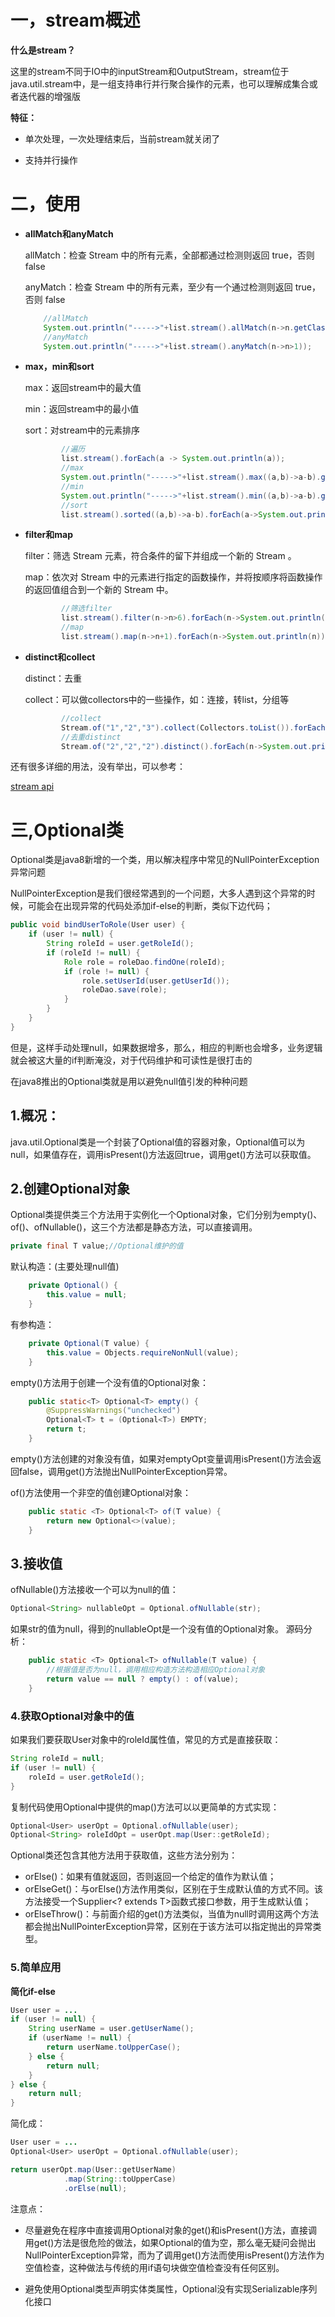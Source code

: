 # 一，stream概述

**什么是stream？**

这里的stream不同于IO中的inputStream和OutputStream，stream位于java.util.stream中，是一组支持串行并行聚合操作的元素，也可以理解成集合或者迭代器的增强版

**特征：**

- 单次处理，一次处理结束后，当前stream就关闭了

- 支持并行操作

# 二，使用

- **allMatch和anyMatch**

    allMatch：检查 Stream 中的所有元素，全部都通过检测则返回 true，否则 false

    anyMatch：检查 Stream 中的所有元素，至少有一个通过检测则返回 true，否则 false 
    
    ```java
        //allMatch
        System.out.println("----->"+list.stream().allMatch(n->n.getClass() == Integer.class));
        //anyMatch
        System.out.println("----->"+list.stream().anyMatch(n->n>1));
    ```
- **max，min和sort**

    max：返回stream中的最大值

    min：返回stream中的最小值

    sort：对stream中的元素排序

    ```java
            //遍历
            list.stream().forEach(a -> System.out.println(a));
            //max
            System.out.println("----->"+list.stream().max((a,b)->a-b).get());
            //min
            System.out.println("----->"+list.stream().min((a,b)->a-b).get());
            //sort
            list.stream().sorted((a,b)->a-b).forEach(a->System.out.println(a));
    ```
- **filter和map**

    filter：筛选 Stream 元素，符合条件的留下并组成一个新的 Stream 。

    map：依次对 Stream 中的元素进行指定的函数操作，并将按顺序将函数操作的返回值组合到一个新的 Stream 中。

    ```java
            //筛选filter
            list.stream().filter(n->n>6).forEach(n->System.out.println(n));
            //map
            list.stream().map(n->n+1).forEach(n->System.out.println(n));
    ```

- **distinct和collect**

    distinct：去重

    collect：可以做collectors中的一些操作，如：连接，转list，分组等

    ```java
            //collect
            Stream.of("1","2","3").collect(Collectors.toList()).forEach(n->System.out.println(n));
            //去重distinct
            Stream.of("2","2","2").distinct().forEach(n->System.out.println(n));
    ```
还有很多详细的用法，没有举出，可以参考：

[stream api](https://buzheng.org/post/20160226-java-stream-api-notes/)

# 三,Optional类

Optional类是java8新增的一个类，用以解决程序中常见的NullPointerException异常问题

NullPointerException是我们很经常遇到的一个问题，大多人遇到这个异常的时候，可能会在出现异常的代码处添加if-else的判断，类似下边代码；
```java
public void bindUserToRole(User user) {
    if (user != null) {
        String roleId = user.getRoleId();
        if (roleId != null) {
            Role role = roleDao.findOne(roleId);
            if (role != null) {
                role.setUserId(user.getUserId());
                roleDao.save(role);
            }
        }
    }
}
```
但是，这样手动处理null，如果数据增多，那么，相应的判断也会增多，业务逻辑就会被这大量的if判断淹没，对于代码维护和可读性是很打击的

在java8推出的Optional类就是用以避免null值引发的种种问题

## 1.概况：

java.util.Optional<T>类是一个封装了Optional值的容器对象，Optional值可以为null，如果值存在，调用isPresent()方法返回true，调用get()方法可以获取值。

## 2.创建Optional对象

Optional类提供类三个方法用于实例化一个Optional对象，它们分别为empty()、of()、ofNullable()，这三个方法都是静态方法，可以直接调用。
```java
private final T value;//Optional维护的值
```

默认构造：(主要处理null值)
```java
    private Optional() {
        this.value = null;
    }
```
有参构造：
```java
    private Optional(T value) {
        this.value = Objects.requireNonNull(value);
    }
```



empty()方法用于创建一个没有值的Optional对象：

```java
    public static<T> Optional<T> empty() {
        @SuppressWarnings("unchecked")
        Optional<T> t = (Optional<T>) EMPTY;
        return t;
    }
```
empty()方法创建的对象没有值，如果对emptyOpt变量调用isPresent()方法会返回false，调用get()方法抛出NullPointerException异常。

of()方法使用一个非空的值创建Optional对象：

```java
    public static <T> Optional<T> of(T value) {
        return new Optional<>(value);
    }
```

## 3.接收值

ofNullable()方法接收一个可以为null的值：

```java
Optional<String> nullableOpt = Optional.ofNullable(str);
```
如果str的值为null，得到的nullableOpt是一个没有值的Optional对象。
源码分析：
```java
    public static <T> Optional<T> ofNullable(T value) {
        //根据值是否为null，调用相应构造方法构造相应Optional对象
        return value == null ? empty() : of(value);
    }
```
### 4.获取Optional对象中的值

如果我们要获取User对象中的roleId属性值，常见的方式是直接获取：
```java
String roleId = null;
if (user != null) {
    roleId = user.getRoleId();
}
```
复制代码使用Optional中提供的map()方法可以以更简单的方式实现：
```java
Optional<User> userOpt = Optional.ofNullable(user);
Optional<String> roleIdOpt = userOpt.map(User::getRoleId);
```
Optional类还包含其他方法用于获取值，这些方法分别为：

- orElse()：如果有值就返回，否则返回一个给定的值作为默认值；
- orElseGet()：与orElse()方法作用类似，区别在于生成默认值的方式不同。该方法接受一个Supplier<? extends T>函数式接口参数，用于生成默认值；
- orElseThrow()：与前面介绍的get()方法类似，当值为null时调用这两个方法都会抛出NullPointerException异常，区别在于该方法可以指定抛出的异常类型。

### 5.简单应用

**简化if-else**

```java
User user = ...
if (user != null) {
    String userName = user.getUserName();
    if (userName != null) {
        return userName.toUpperCase();
    } else {
        return null;
    }
} else {
    return null;
}
```
简化成：

```java
User user = ...
Optional<User> userOpt = Optional.ofNullable(user);

return userOpt.map(User::getUserName)
            .map(String::toUpperCase)
            .orElse(null);
```

注意点：

- 尽量避免在程序中直接调用Optional对象的get()和isPresent()方法，直接调用get()方法是很危险的做法，如果Optional的值为空，那么毫无疑问会抛出NullPointerException异常，而为了调用get()方法而使用isPresent()方法作为空值检查，这种做法与传统的用if语句块做空值检查没有任何区别。

- 避免使用Optional类型声明实体类属性，Optional没有实现Serializable序列化接口 